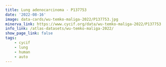 ```yaml
---
title: Lung adenocarcinoma - P137753
date: '2022-08-16'
image: data-cards/wu-temko-maliga-2022/P137753.jpg
minerva_link: https://www.cycif.org/data/wu-temko-maliga-2022/P137753
info_link: /atlas-datasets/wu-temko-maliga-2022/
show_page_link: false
tags:
    - cycif
    - lung
    - human
    - auto
---
```

